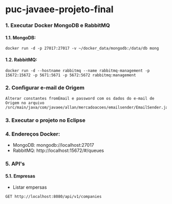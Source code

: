 # puc-javaee-projeto-final

### 1. Executar Docker MongoDB e RabbitMQ
#### 1.1. MongoDB:
```
docker run -d -p 27017:27017 -v ~/docker_data/mongodb:/data/db mong
```

#### 1.2. RabbitMQ:
```
docker run -d --hostname rabbitmq --name rabbitmq-management -p 15672:15672 -p 5671:5671 -p 5672:5672 rabbitmq:management
```

### 2. Configurar e-mail de Origem
```
Alterar constantes fromEmail e password com os dados do e-mail de Origem no arquivo /src/main/java/com/javaee/allan/mercadoacoes/emailsender/EmailSender.java
```

### 3. Executar o projeto no Eclipse

### 4. Endereços Docker:
* MongoDB: mongodb://localhost:27017
* RabbitMQ: http://localhost:15672/#/queues

### 5. API's
#### 5.1. Empresas
* Listar empersas
```
GET http://localhost:8080/api/v1/companies
```
